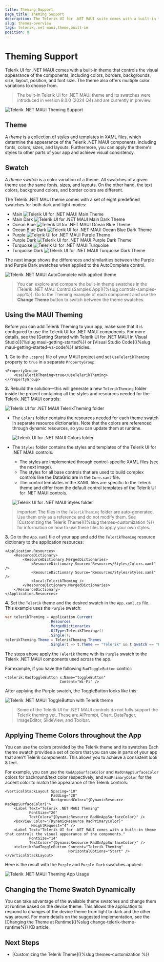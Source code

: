 ```yaml
---
title: Theming Support
page_title: Theming Support
description: The Telerik UI for .NET MAUI suite comes with a built-in theme with a set of predefined color variations.
slug: themes-overview
tags: telerik,.net maui,theme,built-in
position: 0
---
```


# Theming Support

Telerik UI for .NET MAUI comes with a built-in theme that controls the visual appearance of the components, including colors, borders, backgrounds, size, layout, position, and font size. The theme also offers multiple color variations to choose from.

>The built-in Telerik UI for .NET MAUI theme and its swatches were introduced in version 8.0.0 (2024 Q4) and are currently in preview.

![Telerik .NET MAUI Theming Support](images/theming-support.png)

## Theme

A *theme* is a collection of styles and templates in XAML files, which determine the appearance of the Telerik .NET MAUI components, including fonts, colors, sizes, and layouts. Furthermore, you can apply the theme's styles to other parts of your app and achieve visual consistency.

## Swatch

A *theme swatch* is a color variation of a theme. All swatches of a given theme use the same fonts, sizes, and layouts. On the other hand, the text colors, background colors, and border colors are different.

The Telerik .NET MAUI theme comes with a set of eight predefined swatches for both dark and light modes:

* Main ![Telerik UI for .NET MAUI Main Theme](images/telerik-main.png)
* Main Dark ![Telerik UI for .NET MAUI Main Dark Theme](images/telerik-main-dark.png)
* Ocean Blue ![Telerik UI for .NET MAUI Ocean Blue Theme](images/telerik-ocean-blue.png)
* Ocean Blue Dark ![Telerik UI for .NET MAUI Ocean Blue Dark Theme](images/telerik-ocean-blue-dark.png)
* Purple ![Telerik UI for .NET MAUI Purple Theme](images/telerik-purple.png)
* Purple Dark ![Telerik UI for .NET MAUI Purple Dark Theme](images/telerik-purple-dark.png)
* Turquoise ![Telerik UI for .NET MAUI Turquoise](images/telerik-turquoise.png)
* Turquoise Dark ![Telerik UI for .NET MAUI Turquoise Dark Theme](images/telerik-turquoise-dark.png)

The next image shows the differences and similarities between the Purple and Purple Dark swatches when applied to the AutoComplete control.

![Telerik .NET MAUI AutoComplete with applied theme](images/theming-default.png)

>You can explore and compare the built-in theme swatches in the [Telerik .NET MAUI ControlsSamples App]({%slug controls-samples-app%}). Go to the Theming example of each component and use the **Change Theme** button to switch between the theme swatches.

## Using the MAUI Theming

Before you can add Telerik Theming to your app, make sure that it is configured to use the Telerik UI for .NET MAUI components. For more details, see the [Getting Started with Telerik UI for .NET MAUI in Visual Studio]({%slug maui-getting-started%}) or [Visual Studio Code]({%slug maui-getting-started-vs-code%}) articles.

**1.** Go to the `.csproj` file of your MAUI project and set `UseTelerikTheming` property to `true` in a separate `PropertyGroup`:

```XAML
<PropertyGroup>
    <UseTelerikTheming>true</UseTelerikTheming>
</PropertyGroup>
```

**2.** Rebuild the solution&mdash;this will generate a new `TelerikTheming` folder inside the project containing all the styles and resources needed for the Telerik .NET MAUI controls:

  ![Telerik UI for .NET MAUI TelerikTheming folder](images/theming-folder.png)

* The `Colors` folder contains the resources needed for each theme swatch in separate resource dictionaries. Note that the colors are referenced through dynamic resources, so you can update them at runtime.

  ![Telerik UI for .NET MAUI Colors folder](images/teleriktheming-colors-folder.png)

* The `Styles` folder contains the styles and templates of the Telerik UI for .NET MAUI controls.

  * The styles are implemented through control-specific XAML files (see the next image).
  * The styles for all base controls that are used to build complex controls like the DataGrid are in the `Core.xaml` file.
  * The control templates in the XAML files are specific to the Telerik theme and differ from the default control templates of the Telerik UI for .NET MAUI controls.  

  ![Telerik UI for .NET MAUI Styles folder](images/telerik-theming-styles-folder.png)

>important The files in the `TelerikTheming` folder are auto-generated. Use them only as a reference and do not modify them. See [Customizing the Telerik Theme]({%slug themes-customization %}) for information on how to use these files to apply your own styles.

**3.** Go to the `App.xaml` file of your app and add the `TelerikTheming` resource dictionary to the application resources:

```XAML
<Application.Resources>
    <ResourceDictionary>
        <ResourceDictionary.MergedDictionaries>
            <ResourceDictionary Source="Resources/Styles/Colors.xaml" />
            <ResourceDictionary Source="Resources/Styles/Styles.xaml" />
            <local:TelerikTheming />
        </ResourceDictionary.MergedDictionaries>
    </ResourceDictionary>
</Application.Resources>
```

**4.** Set the `Telerik` theme and the desired swatch in the `App.xaml.cs` file. This example uses the `Purple` swatch:

```C#
var telerikTheming = Application.Current
                    .Resources
                    .MergedDictionaries
                    .OfType<TelerikTheming>()
                    .Single();
telerikTheming.Theme = TelerikTheming.Themes
                    .Single(t => t.Theme == "Telerik" && t.Swatch == "Purple");
```

The steps above apply the `Telerik` theme with its `Purple` swatch to the Telerik .NET MAUI components used across the app.

For example, if you have the following `RadToggleButton` control:

```XAML
<telerik:RadToggleButton x:Name="toggleButton"
                         Content="Wi-Fi" />
```

After applying the Purple swatch, the ToggleButton looks like this:

![Telerik .NET MAUI ToggleButton with Telerik theme](images/togglebutton-themed.gif)

>Some of the Telerik UI for .NET MAUI controls do not fully support the Telerik theming yet. These are AIPrompt, Chart, DataPager, ImageEditor, SlideView, and Toolbar.

## Applying Theme Colors throughout the App

You can use the colors provided by the Telerik theme and its swatches Each theme swatch provides a set of colors that you can use in parts of your app that aren't Telerik components. This allows you to achieve a consistent look & feel.

For example, you can use the `RadAppSurfaceColor` and `RadOnAppSurfaceColor` colors for backround/text color respectively, and `RadPrimaryColor` for the accent color to match the appearance of the Telerik controls:

```XAML
<VerticalStackLayout Spacing="10" 
                     Padding="20"
                     BackgroundColor="{DynamicResource RadAppSurfaceColor}">
    <Label Text="Telerik .NET MAUI Theming" 
           FontSize="20"
           TextColor="{DynamicResource RadOnAppSurfaceColor}" />
    <BoxView Color="{DynamicResource RadPrimaryColor}"
            HeightRequest="4" />
    <Label Text="Telerik UI for .NET MAUI comes with a built-in theme that controls the visual appearance of the components." 
           FontSize="14"
           TextColor="{DynamicResource RadOnAppSurfaceColor}" />
    <telerik:RadToggleButton Content="Telerik Theming" 
                             HorizontalOptions="Start" />
</VerticalStackLayout>
```

Here is the result with the `Purple` and `Purple Dark` swatches applied:

![Telerik .NET MAUI Theming App Usage](images/telerik-theming-app.png)

## Changing the Theme Swatch Dynamically

You can take advantage of the available theme swatches and change them at runtime based on the device theme. This allows the application to respond to changes of the device theme from light to dark and the other way around. For more details on the suggested implementation, see the [Changing the Theme at Runtime]({%slug change-telerik-theme-runtime%}) KB article.

## Next Steps

* [Customizing the Telerik Theme]({%slug themes-customization %})

